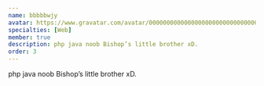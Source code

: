 ```yaml
---
name: bbbbbwjy
avatar: https://www.gravatar.com/avatar/00000000000000000000000000000005?d=identicon&s=256
specialties: [Web]
member: true
description: php java noob Bishop’s little brother xD.
order: 3
---
```


php java noob Bishop’s little brother xD.

